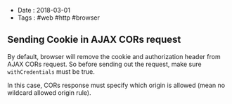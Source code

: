 - Date : 2018-03-01
- Tags : #web #http #browser

## Sending Cookie in AJAX CORs request

By default, browser will remove the cookie and authorization header from AJAX CORs request. So
before sending out the request, make sure `withCredentials` must be true.

In this case, CORs response must specify which origin is allowed (mean
no wildcard allowed origin rule).

